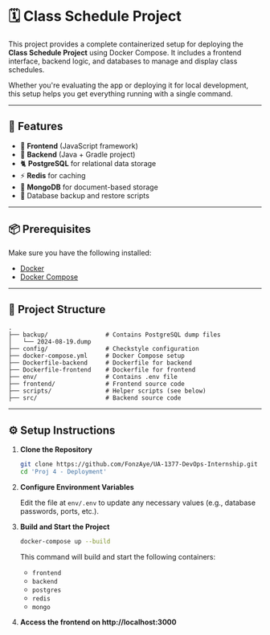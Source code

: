 # 🗓️ Class Schedule Project

This project provides a complete containerized setup for deploying the **Class Schedule Project** using Docker Compose. It includes a frontend interface, backend logic, and databases to manage and display class schedules.

Whether you're evaluating the app or deploying it for local development, this setup helps you get everything running with a single command.

---

## 🚀 Features

- 💅 **Frontend** (JavaScript framework)  
- 🦰 **Backend** (Java + Gradle project)  
- 🐈 **PostgreSQL** for relational data storage  
- ⚡ **Redis** for caching  
- 🍃 **MongoDB** for document-based storage  
- 🔄 Database backup and restore scripts

---

## 📦 Prerequisites

Make sure you have the following installed:

- [Docker](https://www.docker.com/)
- [Docker Compose](https://docs.docker.com/compose/)

---

## 💂️ Project Structure

```
.
├── backup/                # Contains PostgreSQL dump files
│   └── 2024-08-19.dump
├── config/                # Checkstyle configuration
├── docker-compose.yml     # Docker Compose setup
├── Dockerfile-backend     # Dockerfile for backend
├── Dockerfile-frontend    # Dockerfile for frontend
├── env/                   # Contains .env file
├── frontend/              # Frontend source code
├── scripts/               # Helper scripts (see below)
├── src/                   # Backend source code
```

---

## ⚙️ Setup Instructions

1. **Clone the Repository**

   ```bash
   git clone https://github.com/FonzAye/UA-1377-DevOps-Internship.git
   cd 'Proj 4 - Deployment'
   ```

2. **Configure Environment Variables**

   Edit the file at `env/.env` to update any necessary values (e.g., database passwords, ports, etc.).

3. **Build and Start the Project**

   ```bash
   docker-compose up --build
   ```

   This command will build and start the following containers:
   - `frontend`
   - `backend`
   - `postgres`
   - `redis`
   - `mongo`
   
4. **Access the frontend on http://localhost:3000**
